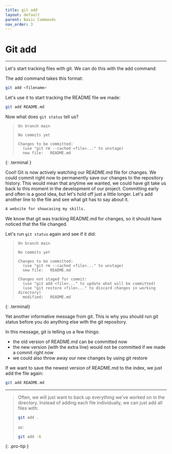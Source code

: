 ```yaml
---
title: git add
layout: default
parent: Basic Commands
nav_order: 3
---
```


# Git add

---


Let's start tracking files with git. We can do this with the add command:

The add command takes this format:
```bash
git add <filename>
```
Let's use it to start tracking the README file we made:

```bash
git add README.md
```

Now what does `git status` tell us?

> ```
> On branch main
> 
> No commits yet
> 
> Changes to be committed:
>   (use "git rm --cached <file>..." to unstage)
> 	new file:   README.md
> ```
{: .terminal }

Cool! Git is now actively watching our README.md file for changes. We could commit right now to permanently save our changes to the repository history. This would mean that anytime we wanted, we could have git take us back to this moment in the development of our project. Committing early and often is a good idea, but let's hold off just a little longer. Let's add another line to the file and see what git has to say about it. 
```bash
A website for showcasing my skills.
```
We know that git was tracking README.md for changes, so it should have noticed that the file changed. 

Let's run `git status` again and see if it did:

> ```
> On branch main
> 
> No commits yet
> 
> Changes to be committed:
>   (use "git rm --cached <file>..." to unstage)
> 	new file:   README.md
> 
> Changes not staged for commit:
>   (use "git add <file>..." to update what will be committed)
>   (use "git restore <file>..." to discard changes in working directory)
> 	modified:   README.md
> ```
{: .terminal}

Yet another informative message from git. This is why you should run git status before you do anything else with the git repository. 

In this message, git is telling us a few things:
* the old version of README.md can be committed now
* the new version (with the extra line) would not be committed if we made a commit right now
* we could also throw away our new changes by using git restore

If we want to save the newest version of README.md to the index, we just add the file again:
```bash
git add README.md 
```

---
> Often, we will just want to back up everything we've worked on in the directory. Instead of adding each file individually, we can just add all files with:
> ```bash
> git add .
> ```
> or:
> ```bash
> git add -A
> ```
{: .pro-tip }
